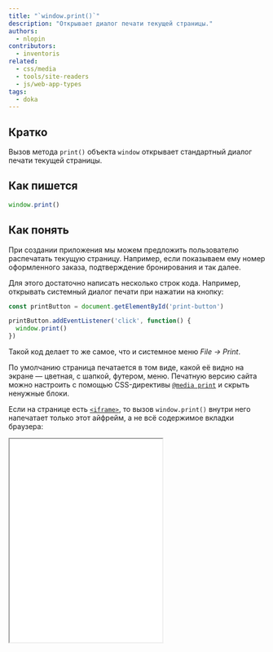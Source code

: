 ```yaml
---
title: "`window.print()`"
description: "Открывает диалог печати текущей страницы."
authors:
  - nlopin
contributors:
  - inventoris
related:
  - css/media
  - tools/site-readers
  - js/web-app-types
tags:
  - doka
---
```


## Кратко

Вызов метода `print()` объекта `window` открывает стандартный диалог печати текущей страницы.

## Как пишется

```js
window.print()
```

## Как понять

При создании приложения мы можем предложить пользователю распечатать текущую страницу. Например, если показываем ему номер оформленного заказа, подтверждение бронирования и так далее.

Для этого достаточно написать несколько строк кода. Например, открывать системный диалог печати при нажатии на кнопку:

```js
const printButton = document.getElementById('print-button')

printButton.addEventListener('click', function() {
  window.print()
})
```

Такой код делает то же самое, что и системное меню _File → Print_.

По умолчанию страница печатается в том виде, какой её видно на экране — цветная, с шапкой, футером, меню. Печатную версию сайта можно настроить с помощью CSS-директивы [`@media print`](/css/media/) и скрыть ненужные блоки.

Если на странице есть [`<iframe>`](/html/iframe/), то вызов `window.print()` внутри него напечатает только этот айфрейм, а не всё содержимое вкладки браузера:

<iframe title="Программный вызов печати" src="demos/index.html" height="400"></iframe>
